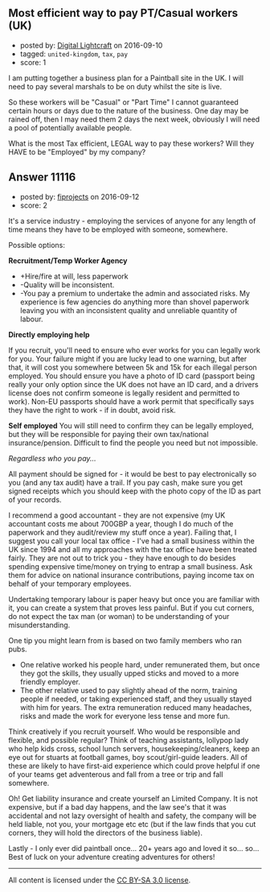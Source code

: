 ## Most efficient way to pay PT/Casual workers (UK)

- posted by: [Digital Lightcraft](https://stackexchange.com/users/1504033/digital-lightcraft) on 2016-09-10
- tagged: `united-kingdom`, `tax`, `pay`
- score: 1

<p>I am putting together a business plan for a Paintball site in the UK.
I will need to pay several marshals to be on duty whilst the site is live.</p>

<p>So these workers will be "Casual" or "Part Time" I cannot guaranteed certain hours or days due to the nature of the business. One day may be rained off, then I may need them 2 days the next week, obviously I will need a pool of potentially available people.</p>

<p>What is the most Tax efficient, LEGAL way to pay these workers?
Will  they HAVE to be "Employed" by my company?</p>



## Answer 11116

- posted by: [fiprojects](https://stackexchange.com/users/5370155/fiprojects) on 2016-09-12
- score: 2

<p>It's a service industry - employing the services of anyone for any length of time means they have to be employed with someone, somewhere. </p>

<p>Possible options:</p>

<p><strong>Recruitment/Temp Worker Agency</strong></p>

<ul>
<li>+Hire/fire at will, less paperwork</li>
<li>-Quality will be inconsistent.</li>
<li>-You pay a premium to undertake the admin and associated risks. My experience is few agencies do anything more than shovel paperwork leaving you with an inconsistent quality and unreliable quantity of labour.</li>
</ul>

<p><strong>Directly employing help</strong></p>

<p>If you recruit, you'll need to ensure who ever works for you can legally work for you. Your failure might if you are lucky lead to one warning, but after that, it will cost you somewhere between 5k and 15k for each illegal person employed. You should ensure you have a photo of ID card (passport being really your only option since the UK does not have an ID card, and a drivers license does not confirm someone is legally resident and permitted to work). Non-EU passports should have a work permit that specifically says they have the right to work - if in doubt, avoid risk.</p>

<p><strong>Self employed</strong>
You will still need to confirm they can be legally employed, but they will be responsible for paying their own tax/national insurance/pension. Difficult to find the people you need but not impossible.</p>

<p><em>Regardless who you pay...</em></p>

<p>All payment should be signed for - it would be best to pay electronically so you (and any tax audit) have a trail. If you pay cash, make sure you get signed receipts which you should keep with the photo copy of the ID as part of your records.</p>

<p>I recommend a good accountant - they are not expensive (my UK accountant costs me about 700GBP a year, though I do much of the paperwork and they audit/review my stuff once a year). Failing that, I suggest you call your local tax office - I've had a small business within the UK since 1994 and all my approaches with the tax office have been treated fairly. They are not out to trick you - they have enough to do besides spending expensive time/money on trying to entrap a small business. Ask them for advice on national insurance contributions, paying income tax on behalf of your temporary employees.</p>

<p>Undertaking temporary labour is paper heavy but once you are familiar with it, you can create a system that proves less painful. But if you cut corners, do not expect the tax man (or woman) to be understanding of your misunderstanding.</p>

<p>One tip you might learn from is based on two family members who ran pubs. </p>

<ul>
<li>One relative worked his people hard, under remunerated them, but once they got the skills, they usually upped sticks and moved to a more friendly employer. </li>
<li>The other relative used to pay slightly ahead of the norm, training people if needed, or taking experienced staff, and they usually stayed with him for years. The extra remuneration reduced many headaches, risks and made the work for everyone less tense and more fun.</li>
</ul>

<p>Think creatively if you recruit yourself. Who would be responsible and flexible, and possible regular? Think of teaching assistants, lollypop lady who help kids cross, school lunch servers, housekeeping/cleaners, keep an eye out for stuarts at football games, boy scout/girl-guide leaders. All of these are likely to have first-aid experience which could prove helpful if one of your teams get adventerous and fall from a tree or trip and fall somewhere.</p>

<p>Oh! Get liability insurance and create yourself an Limited Company. It is not expensive, but if a bad day happens, and the law see's that it was accidental and not lazy oversight of health and safety, the company will be held liable, not you, your mortgage etc etc (but if the law finds that you cut corners, they will hold the directors of the business liable).</p>

<p>Lastly - I only ever did paintball once... 20+ years ago and loved it so... so... Best of luck on your adventure creating adventures for others!</p>




---

All content is licensed under the [CC BY-SA 3.0 license](https://creativecommons.org/licenses/by-sa/3.0/).
